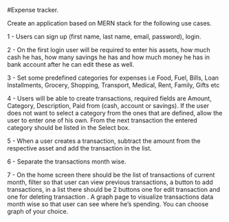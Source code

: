 #Expense tracker.

Create an application based on MERN stack for the following use cases.

1 - Users can sign up (first name, last name, email, password), login.

2 - On the first login user will be required to enter his assets, how much cash he has, how many savings he has and how much money he has in bank account after he can edit these as well.

3 - Set some predefined categories for expenses i.e Food, Fuel, Bills, Loan Installments, Grocery, Shopping, Transport, Medical, Rent, Family, Gifts etc

4 - Users will be able to create transactions, required fields are Amount, Category, Description, Paid from (cash, account or savings). If the user does not want to select a category from the ones that are defined, allow the user to enter one of his own. From the next transaction the entered category should be listed in the Select box.

5 - When a user creates a transaction, subtract the amount from the respective asset and add the transaction in the list.

6 - Separate the transactions month wise.

7 - On the home screen there should be the list of transactions of current month, filter so that user can view previous transactions, a button to add transactions, in a list there should be 2 buttons one for edit transaction and one for deleting transaction . A graph page to visualize transactions data month wise so that user can see where he’s spending. You can choose graph of your choice. 

